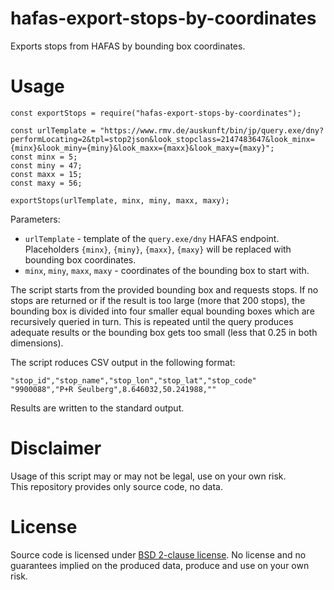 # hafas-export-stops-by-coordinates

Exports stops from HAFAS by bounding box coordinates.

# Usage

```
const exportStops = require("hafas-export-stops-by-coordinates");

const urlTemplate = "https://www.rmv.de/auskunft/bin/jp/query.exe/dny?performLocating=2&tpl=stop2json&look_stopclass=2147483647&look_minx={minx}&look_miny={miny}&look_maxx={maxx}&look_maxy={maxy}";
const minx = 5;
const miny = 47;
const maxx = 15;
const maxy = 56;

exportStops(urlTemplate, minx, miny, maxx, maxy);
```

Parameters:

* `urlTemplate` - template of the `query.exe/dny` HAFAS endpoint. Placeholders `{minx}`, `{miny}`, `{maxx}`, `{maxy}` will be replaced with bounding box coordinates.
* `minx`, `miny`, `maxx`, `maxy` - coordinates of the bounding box to start with.

The script starts from the provided bounding box and requests stops. If no stops are returned or if the result is too large (more that 200 stops), the bounding box is divided into four smaller equal bounding boxes which are recursively queried in turn. This is repeated until the query produces adequate results or the bounding box gets too small (less that 0.25 in both dimensions).

The script roduces CSV output in the following format:

```
"stop_id","stop_name","stop_lon","stop_lat","stop_code"
"9900088","P+R Seulberg",8.646032,50.241988,""
```

Results are written to the standard output.

# Disclaimer

Usage of this script may or may not be legal, use on your own risk.  
This repository provides only source code, no data.

# License

Source code is licensed under [BSD 2-clause license](LICENSE). No license and no guarantees implied on the produced data, produce and use on your own risk.